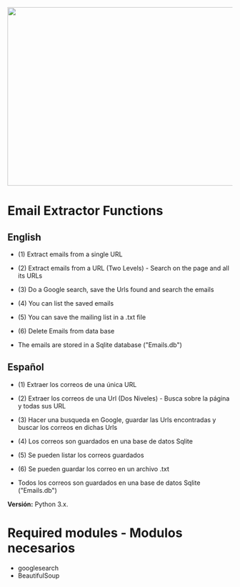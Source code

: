 <p align="center">
  <img width="560" height="400" src="https://github.com/DiegoCaraballo/Email-extractor/blob/master/EmailExtractor.PNG">
</p>

# Email Extractor Functions

## English 
- (1) Extract emails from a single URL
- (2) Extract emails from a URL (Two Levels) - Search on the page and all its URLs
- (3) Do a Google search, save the Urls found and search the emails
- (4) You can list the saved emails
- (5) You can save the mailing list in a .txt file
- (6) Delete Emails from data base

- The emails are stored in a Sqlite database ("Emails.db")

## Español
- (1) Extraer los correos de una única URL
- (2) Extraer los correos de una Url (Dos Niveles) - Busca sobre la página y todas sus URL
- (3) Hacer una busqueda en Google, guardar las Urls encontradas y buscar los correos en dichas Urls
- (4) Los correos son guardados en una base de datos Sqlite
- (5) Se pueden listar los correos guardados
- (6) Se pueden guardar los correo en un archivo .txt

- Todos los correos son guardados en una base de datos Sqlite ("Emails.db")

**Versión:** Python 3.x.

# Required modules - Modulos necesarios
- googlesearch
- BeautifulSoup


